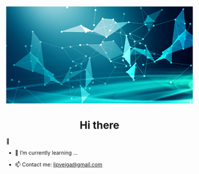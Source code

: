 ![Cover](https://github.com/LipDesigns/LipDesigns/blob/main/img/285823f61c7ed73.jpg)

<h1 align=center>Hi there</h1> 👋

- 🌱 I’m currently learning ...

- 📫 Contact me: lipveiga@gmail.com 
